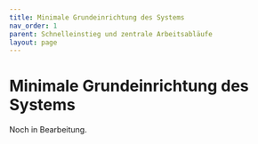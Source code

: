 ```yaml
---
title: Minimale Grundeinrichtung des Systems
nav_order: 1
parent: Schnelleinstieg und zentrale Arbeitsabläufe
layout: page
---
```


# Minimale Grundeinrichtung des Systems

Noch in Bearbeitung.
